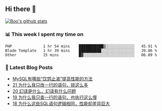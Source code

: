 ## Hi there 👋

[![Boo's github stats](https://github-readme-stats.vercel.app/api?username=0xAiKang)](https://github.com/anuraghazra/github-readme-stats)

<!-- [![Most Used Langs](https://github-readme-stats.vercel.app/api/top-langs/?username=0xAiKang)](https://github.com/anuraghazra/github-readme-stats) -->

### 📊 This week I spent my time on
<!--START_SECTION:waka-->

```text
PHP              1 hr 54 mins    ███████████▒░░░░░░░░░░░░░   45.91 %
Blade Template   1 hr 39 mins    ██████████░░░░░░░░░░░░░░░   39.86 %
Other            15 mins         █▓░░░░░░░░░░░░░░░░░░░░░░░   06.09 %
```

<!--END_SECTION:waka-->

### 📕 Latest Blog Posts
<!-- BLOG-POST-LIST:START -->
- [MySQL有哪些“饮鸩止渴”提高性能的方法](https://www.0x2beace.com/what-are-the-ways-to-improve-performance-of-mysql-by-drinking-poison-to-quench-thirst/)
- [21 为什么我只改一行的语句，锁这么多](https://www.0x2beace.com/why-do-I-only-change-one-line-of-the-statement-so-many-locks/)
- [20 幻读是什么，幻读有什么问题](https://www.0x2beace.com/what-is-phantom-reading-and-what-s-wrong-with-phantom-reading/)
- [19 为什么我只查一行的语句，也执行这么慢](https://www.0x2beace.com/why-do-I-only-check-one-line-of-the-statement-but-also-execute-so-slowly/)
- [18 为什么这些SQL语句逻辑相同，性能却差异巨大](https://www.0x2beace.com/why-these-sql-statements-have-the-same-logic-but-the-performance-is-very-different/)
<!-- BLOG-POST-LIST:END -->


